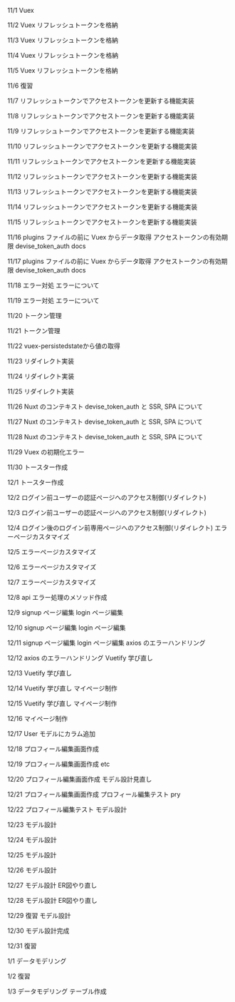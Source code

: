 11/1
Vuex

11/2
Vuex リフレッシュトークンを格納

11/3
Vuex リフレッシュトークンを格納

11/4
Vuex リフレッシュトークンを格納

11/5
Vuex リフレッシュトークンを格納

11/6
復習

11/7
リフレッシュトークンでアクセストークンを更新する機能実装

11/8
リフレッシュトークンでアクセストークンを更新する機能実装

11/9
リフレッシュトークンでアクセストークンを更新する機能実装

11/10
リフレッシュトークンでアクセストークンを更新する機能実装

11/11
リフレッシュトークンでアクセストークンを更新する機能実装

11/12
リフレッシュトークンでアクセストークンを更新する機能実装

11/13
リフレッシュトークンでアクセストークンを更新する機能実装

11/14
リフレッシュトークンでアクセストークンを更新する機能実装

11/15
リフレッシュトークンでアクセストークンを更新する機能実装

11/16
plugins ファイルの前に Vuex からデータ取得
アクセストークンの有効期限
devise_token_auth docs

11/17
plugins ファイルの前に Vuex からデータ取得
アクセストークンの有効期限
devise_token_auth docs

11/18
エラー対処
エラーについて

11/19
エラー対処
エラーについて

11/20
トークン管理

11/21
トークン管理

11/22
vuex-persistedstateから値の取得

11/23
リダイレクト実装

11/24
リダイレクト実装

11/25
リダイレクト実装

11/26
Nuxt のコンテキスト
devise_token_auth と SSR, SPA について

11/27
Nuxt のコンテキスト
devise_token_auth と SSR, SPA について

11/28
Nuxt のコンテキスト
devise_token_auth と SSR, SPA について

11/29
Vuex の初期化エラー

11/30
トースター作成

12/1
トースター作成

12/2
ログイン前ユーザーの認証ページへのアクセス制御(リダイレクト)

12/3
ログイン前ユーザーの認証ページへのアクセス制御(リダイレクト)

12/4
ログイン後のログイン前専用ページへのアクセス制御(リダイレクト)
エラーページカスタマイズ

12/5
エラーページカスタマイズ

12/6
エラーページカスタマイズ

12/7
エラーページカスタマイズ

12/8
api エラー処理のメソッド作成

12/9
signup ページ編集
login ページ編集

12/10
signup ページ編集
login ページ編集

12/11
signup ページ編集
login ページ編集
axios のエラーハンドリング

12/12
axios のエラーハンドリング
Vuetify 学び直し

12/13
Vuetify 学び直し

12/14
Vuetify 学び直し
マイページ制作

12/15
Vuetify 学び直し
マイページ制作

12/16
マイページ制作

12/17
User モデルにカラム追加

12/18
プロフィール編集画面作成

12/19
プロフィール編集画面作成
etc

12/20
プロフィール編集画面作成
モデル設計見直し

12/21
プロフィール編集画面作成
プロフィール編集テスト
pry

12/22
プロフィール編集テスト
モデル設計

12/23
モデル設計

12/24
モデル設計

12/25
モデル設計

12/26
モデル設計

12/27
モデル設計
ER図やり直し

12/28
モデル設計
ER図やり直し

12/29
復習
モデル設計

12/30
モデル設計完成

12/31
復習

1/1
データモデリング

1/2
復習

1/3
データモデリング
テーブル作成
